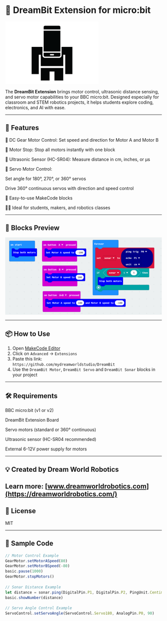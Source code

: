 # 🌟 DreamBit Extension for micro:bit

![DreamBit Banner](https://raw.githubusercontent.com/mydreamworldstudio/DreamBit/main/dreambit.png)

The **DreamBit Extension** brings motor control, ultrasonic distance sensing, and servo motor capabilities to your BBC micro:bit. Designed especially for classroom and STEM robotics projects, it helps students explore coding, electronics, and AI with ease.


---

## 🚀 Features

🔁 DC Gear Motor Control: Set speed and direction for Motor A and Motor B

🛑 Motor Stop: Stop all motors instantly with one block

📏 Ultrasonic Sensor (HC-SR04): Measure distance in cm, inches, or μs

🔄 Servo Motor Control:

Set angle for 180°, 270°, or 360° servos

Drive 360° continuous servos with direction and speed control

🧩 Easy-to-use MakeCode blocks

👨‍🏫 Ideal for students, makers, and robotics classes

---

## 🧱 Blocks Preview

![Blocks Example](https://raw.githubusercontent.com/mydreamworldstudio/DreamBit/main/blockexample.png)

---

## 📦 How to Use

1. Open [MakeCode Editor](https://makecode.microbit.org/)
2. Click on `Advanced` → `Extensions`
3. Paste this link:  
   `https://github.com/mydreamworldstudio/DreamBit`
4. Use the `DreamBit Motor`, `DreamBit Servo` and `DreamBit Sonar` blocks in your project

---

## 🛠️ Requirements
BBC micro:bit (v1 or v2)

DreamBit Extension Board

Servo motors (standard or 360° continuous)

Ultrasonic sensor (HC-SR04 recommended)

External 6-12V power supply for motors

---

## 💡 Created by Dream World Robotics
Learn more: [www.dreamworldrobotics.com](https://dreamworldrobotics.com/)
---

## 📄 License
MIT

---

## 🧪 Sample Code

```ts
// Motor Control Example
GearMotor.setMotorASpeed(80)
GearMotor.setMotorBSpeed(-80)
basic.pause(1000)
GearMotor.stopMotors()

// Sonar Distance Example
let distance = sonar.ping(DigitalPin.P1, DigitalPin.P2, PingUnit.Centimeters)
basic.showNumber(distance)

// Servo Angle Control Example
ServoControl.setServoAngle(ServoControl.Servo180, AnalogPin.P0, 90)


